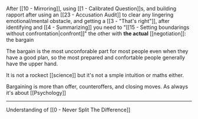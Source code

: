 After [[10 - Mirroring]], using [[1 - Calibrated Question]]s, and building rapport after using an [[23 - Accusation Audit]] to clear any lingering emotional/mental obstacle, and getting a [[3 - "That's right"]], after identifying and [[4 - Summarizing]] you need to "[[15 - Setting boundarings without confrontation|confront]]" the other with **the actual** [[negotiation]]: the bargain

The bargain is the most unconforable part for most people even when they have a good plan, so the most prepared and confortable people generally have the upper hand.

It is not a rockect [[science]] but it's not a smple intuition or maths either.

Bargaining is more than offer, counteroffers, and closing moves. As always it's about [[Psychology]]

---

Understanding of [[0 - Never Split The Difference]]
